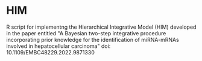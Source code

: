 # HIM

R script for implementng the Hierarchical Integrative Model (HIM) developed in the paper entitled "A Bayesian two-step integrative procedure incorporating prior
knowledge for the identification of miRNA-mRNAs involved in hepatocellular carcinoma" doi: 10.1109/EMBC48229.2022.9871330
